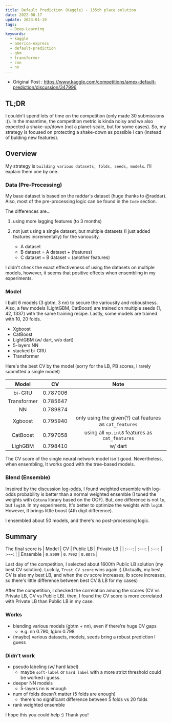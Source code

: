 ```yaml
---
title: Default Prediction (Kaggle) - 135th place solution
date: 2022-08-17
update: 2023-01-19
tags:
  - Deep-Learning
keywords:
  - kaggle
  - america-express
  - default-prediction
  - gbm
  - transformer
  - cnn
  - nn
---
```


* Original Post : <https://www.kaggle.com/competitions/amex-default-prediction/discussion/347996>

## TL;DR

I couldn't spend lots of time on the competition (only made 30 submissions :(). In the meantime, the competition metric is kinda noisy and we also expected a shake-up/down (not a planet-scale, but for some cases). So, my strategy is focused on protecting a shake-down as possible i can (instead of bulding new features).

## Overview

My strategy is `building various datasets, folds, seeds, models`. I'll explain them one by one.

### Data (Pre-Processing)

My base dataset is based on the raddar's dataset (huge thanks to @raddar). Also, most of the pre-processing logic can be found in the `Code` section.

The differences are...

1. using more lagging features (to 3 months)
2. not just using a single dataset, but multiple datasets (I just added features incrementally) for the variousity.

   * A dataset
   * B dataset = A dataset + (features)
   * C dataset = B dataset + (another features)

I didn't check the exact effectiveness of using the datasets on multiple models, however, it seems that positive effects when ensembling in my experiments.

### Model

I built 6 models (3 gbtm, 3 nn) to secure the variousity and roboustness. Also, a few models (LightGBM, CatBoost) are trained on multiple seeds (1, 42, 1337) with the same training recipe. Lastly, some models are trained with 10, 20 folds.

* Xgboost
* CatBoost
* LightGBM (w/ dart, w/o dart)
* 5-layers NN
* stacked bi-GRU
* Transformer

Here's the best CV by the model (sorry for the LB, PB scores, I rarely submitted a single model)

| Model | CV | Note |
| :---: | :---: | :---: |
| bi-GRU | 0.787006 | |
| Transformer | 0.785647 | |
| NN | 0.789874 | |
| Xgboost | 0.795940 | only using the given(?) cat features as `cat_features` |
| CatBoost | 0.797058 | using all `np.int8` features as `cat_features` |
| LighGBM | 0.798410 | w/ dart |

The CV score of the single neural network model isn't good. Nevertheless, when ensembling, It works good with the tree-based models.

### Blend (Ensemble)

Inspired by the discussion [log-odds](https://www.kaggle.com/competitions/amex-default-prediction/discussion/329103), I found weighted ensemble with log-odds probability is better than a normal weighted ensemble (I tuned the weights with `Optuna` library based on the OOF). But, one difference is not `ln`, but `log10`. In my experiments, It's better to optimize the weights with `log10`. However, It brings little boost (4th digit difference).

I ensembled about 50 models, and there's no post-processing logic.

## Summary

The final score is
| Model | CV | Public LB | Private LB |
| :---: | :---: | :---: | :---: |
| Ensemble | `0.8009` | `0.7992` | `0.8075` |

Last day of the competition, I selected about 1600th Public LB solution (my best CV solution). Luckily, `Trust CV score` wins again :) (Actually, my best CV is also my best LB, and when the cv score increases, lb score increases, so there's little difference between best CV & LB for my cases)

After the competition, I checked the correlation among the scores (CV vs Private LB, CV vs Public LB). then, I found the CV score is more correlated with Private LB than Public LB in my case.

### Works

* blending various models (gbtm + nn), even if there're huge CV gaps 
  * e.g. nn 0.790, lgbm 0.798
* (maybe) various datasets, models, seeds bring a robust prediction I guess

### Didn't work

* pseudo labeling (w/ hard label)
  * maybe `soft-label` or `hard label` with a more strict threshold could be worked i guess.
* deeper NN models
  * 5-layers nn is enough
* num of folds doesn't matter (5 folds are enough)
  * there's no significant difference between 5 folds vs 20 folds
* rank weighted ensemble

I hope this you could help :) Thank you!
